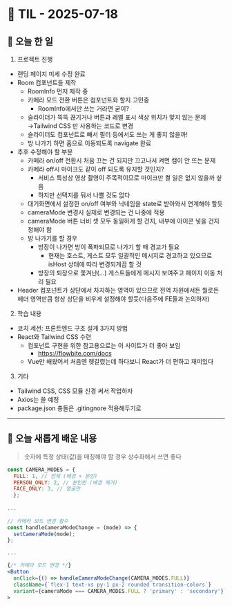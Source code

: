 # 📅 TIL - 2025-07-18

## 📌 오늘 한 일
1. 프로젝트 진행
  - 랜딩 페이지 미세 수정 완료
  - Room 컴포넌트들 제작
    - RoomInfo 먼저 제작 중
    - 카메라 모드 전환 버튼은 컴포넌트화 할지 고민중
      - RoomInfo에서만 쓰는 거라면 굳이?    
    - 슬라이더가 뚝뚝 끊기거나 버튼과 레벨 표시 색상 위치가 맞지 않는 문제
      →Tailwind CSS 만 사용하는 코드로 변경   
    - 슬라이더도 컴포넌트로 빼서 필터 등에서도 쓰는 게 좋지 않을까!
    - 방 나가기 하면 홈으로 이동되도록 navigate 완료
  - 추후 수정해야 할 부분
    - 카메라 on/off 전환시 처음 끄는 건 되지만 끄고나서 켜면 캠이 안 뜨는 문제
    - 카메라 off시 마이크도 같이 off 되도록 유지할 것인지?
      - 서비스 특성상 영상 촬영이 주목적이므로 마이크만 켤 일은 없지 않을까 싶음
      - 하지만 선택지를 둬서 나쁠 것도 없다
    - 대기화면에서 설정한 on/off 여부와 닉네임을 state로 받아와서 연계해야 할듯
    - cameraMode 변경시 실제로 변경되는 건 나중에 적용
    - cameraMode 버튼 너비 셋 모두 동일하게 할 건지, 내부에 아이콘 넣을 건지 정해야 함 
    - 방 나가기를 할 경우
      - 방장이 나가면 방이 폭파되므로 나가기 할 때 경고가 필요
        - 현재는 호스트, 게스트 모두 일괄적인 메시지로 경고하고 있으므로 isHost 상태에 따라 변경되게끔 할 것
      - 방장의 퇴장으로 쫓겨난(...) 게스트들에게 메시지 보여주고 페이지 이동 처리 필요
  - Header 컴포넌트가 상단에서 차지하는 영역이 있으므로 전역 차원에서든 뭘로든 헤더 영역만큼 항상 상단을 비우게 설정해야 할듯(다음주에 FE들과 논의하자)

2. 학습 내용
  - 코치 세션: 프론트엔드 구조 설계 3가지 방법
  - React와 Tailwind CSS 수련
    - 컴포넌트 구현을 위한 참고용으로는 이 사이트가 더 좋아 보임
      - https://flowbite.com/docs
    - Vue만 해왔어서 처음엔 헷갈렸는데 하다보니 React가 더 편하고 재미있다

3. 기타
  - Tailwind CSS, CSS 모듈 신경 써서 작업하자
  - Axios는 쓸 예정
  - package.json 충돌은 .gitingnore 적용해두기로

---

## 📖 오늘 새롭게 배운 내용
> 숫자에 특정 상태(값)을 매칭해야 할 경우 상수화해서 쓰면 좋다

```jsx
const CAMERA_MODES = {
  FULL: 1, // 전체 (배경 + 본인)
  PERSON_ONLY: 2, // 본인만 (배경 제거)
  FACE_ONLY: 3, // 얼굴만
  };
  
...
    
// 카메라 모드 변경 함수
const handleCameraModeChange = (mode) => {
  setCameraMode(mode);
};

...

{/* 카메라 모드 변경 */}
<Button
  onClick={() => handleCameraModeChange(CAMERA_MODES.FULL)}
  className={`flex-1 text-xs py-1 px-2 rounded transition-colors`}
  variant={cameraMode === CAMERA_MODES.FULL ? 'primary' : 'secondary'}
>
```

